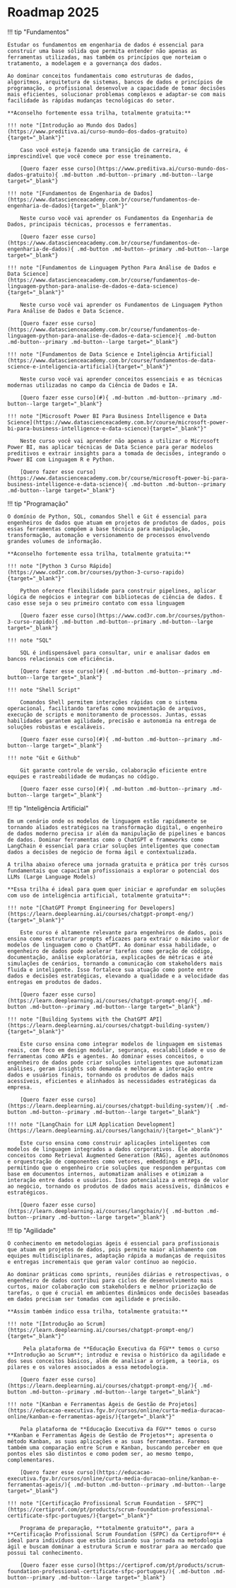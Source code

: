 # Roadmap 2025

!!! tip "Fundamentos"

    Estudar os fundamentos em engenharia de dados é essencial para construir uma base sólida que permita entender não apenas as ferramentas utilizadas, mas também os princípios que norteiam o tratamento, a modelagem e a governança dos dados.

    Ao dominar conceitos fundamentais como estruturas de dados, algoritmos, arquitetura de sistemas, bancos de dados e princípios de programação, o profissional desenvolve a capacidade de tomar decisões mais eficientes, solucionar problemas complexos e adaptar-se com mais facilidade às rápidas mudanças tecnológicas do setor.

    **Aconselho fortemente essa trilha, totalmente gratuita:**

    !!! note "[Introdução ao Mundo dos Dados](https://www.preditiva.ai/curso-mundo-dos-dados-gratuito){target="_blank"}"
    
        Caso você esteja fazendo uma transição de carreira, é imprescindível que você comece por esse treinamento.

        [Quero fazer esse curso](https://www.preditiva.ai/curso-mundo-dos-dados-gratuito){ .md-button .md-button--primary .md-button--large target="_blank"}

    !!! note "[Fundamentos de Engenharia de Dados](https://www.datascienceacademy.com.br/course/fundamentos-de-engenharia-de-dados){target="_blank"}"

        Neste curso você vai aprender os Fundamentos da Engenharia de Dados, principais técnicas, processos e ferramentas.

        [Quero fazer esse curso](https://www.datascienceacademy.com.br/course/fundamentos-de-engenharia-de-dados){ .md-button .md-button--primary .md-button--large target="_blank"}

    !!! note "[Fundamentos de Linguagem Python Para Análise de Dados e Data Science](https://www.datascienceacademy.com.br/course/fundamentos-de-linguagem-python-para-analise-de-dados-e-data-science){target="_blank"}"

        Neste curso você vai aprender os Fundamentos de Linguagem Python Para Análise de Dados e Data Science.

        [Quero fazer esse curso](https://www.datascienceacademy.com.br/course/fundamentos-de-linguagem-python-para-analise-de-dados-e-data-science){ .md-button .md-button--primary .md-button--large target="_blank"}

    !!! note "[Fundamentos de Data Science e Inteligência Artificial](https://www.datascienceacademy.com.br/course/fundamentos-de-data-science-e-inteligencia-artificial){target="_blank"}"

        Neste curso você vai aprender conceitos essenciais e as técnicas modernas utilizadas no campo da Ciência de Dados e IA.

        [Quero fazer esse curso](#){ .md-button .md-button--primary .md-button--large target="_blank"}

    !!! note "[Microsoft Power BI Para Business Intelligence e Data Science](https://www.datascienceacademy.com.br/course/microsoft-power-bi-para-business-intelligence-e-data-science){target="_blank"}"

        Neste curso você vai aprender não apenas a utilizar o Microsoft Power BI, mas aplicar técnicas de Data Science para gerar modelos preditivos e extrair insights para a tomada de decisões, integrando o Power BI com Linguagem R e Python.

        [Quero fazer esse curso](https://www.datascienceacademy.com.br/course/microsoft-power-bi-para-business-intelligence-e-data-science){ .md-button .md-button--primary .md-button--large target="_blank"}

!!! tip "Programação"

    O domínio de Python, SQL, comandos Shell e Git é essencial para engenheiros de dados que atuam em projetos de produtos de dados, pois essas ferramentas compõem a base técnica para manipulação, transformação, automação e versionamento de processos envolvendo grandes volumes de informação.

    **Aconselho fortemente essa trilha, totalmente gratuita:**

    !!! note "[Python 3 Curso Rápido](https://www.cod3r.com.br/courses/python-3-curso-rapido){target="_blank"}"

        Python oferece flexibilidade para construir pipelines, aplicar lógica de negócios e integrar com bibliotecas de ciência de dados. E caso esse seja o seu primeiro contato com essa linguagem

        [Quero fazer esse curso](https://www.cod3r.com.br/courses/python-3-curso-rapido){ .md-button .md-button--primary .md-button--large target="_blank"}

    !!! note "SQL"

        SQL é indispensável para consultar, unir e analisar dados em bancos relacionais com eficiência.

        [Quero fazer esse curso](#){ .md-button .md-button--primary .md-button--large target="_blank"}

    !!! note "Shell Script"

        Comandos Shell permitem interações rápidas com o sistema operacional, facilitando tarefas como movimentação de arquivos, execução de scripts e monitoramento de processos. Juntas, essas habilidades garantem agilidade, precisão e autonomia na entrega de soluções robustas e escaláveis.

        [Quero fazer esse curso](#){ .md-button .md-button--primary .md-button--large target="_blank"}

    !!! note "Git e Github"

        Git garante controle de versão, colaboração eficiente entre equipes e rastreabilidade de mudanças no código.

        [Quero fazer esse curso](#){ .md-button .md-button--primary .md-button--large target="_blank"}

!!! tip "Inteligência Artificial"

    Em um cenário onde os modelos de linguagem estão rapidamente se tornando aliados estratégicos na transformação digital, o engenheiro de dados moderno precisa ir além da manipulação de pipelines e bancos de dados. Dominar ferramentas como o ChatGPT e frameworks como LangChain é essencial para criar soluções inteligentes que conectam dados a decisões de negócio de forma ágil e contextualizada.

    A trilha abaixo oferece uma jornada gratuita e prática por três cursos fundamentais que capacitam profissionais a explorar o potencial dos LLMs (Large Language Models)

    **Essa trilha é ideal para quem quer iniciar e aprofundar em soluções com uso de inteligência artificial, totalmente gratuita**:

    !!! note "[ChatGPT Prompt Engineering for Developers](https://learn.deeplearning.ai/courses/chatgpt-prompt-eng/){target="_blank"}"

        Este curso é altamente relevante para engenheiros de dados, pois ensina como estruturar prompts eficazes para extrair o máximo valor de modelos de linguagem como o ChatGPT. Ao dominar essa habilidade, o engenheiro de dados pode acelerar tarefas como geração de código, documentação, análise exploratória, explicações de métricas e até simulações de cenários, tornando a comunicação com stakeholders mais fluida e inteligente. Isso fortalece sua atuação como ponte entre dados e decisões estratégicas, elevando a qualidade e a velocidade das entregas em produtos de dados.

        [Quero fazer esse curso](https://learn.deeplearning.ai/courses/chatgpt-prompt-eng/){ .md-button .md-button--primary .md-button--large target="_blank"}

    !!! note "[Building Systems with the ChatGPT API](https://learn.deeplearning.ai/courses/chatgpt-building-system/){target="_blank"}"

        Este curso ensina como integrar modelos de linguagem em sistemas reais, com foco em design modular, segurança, escalabilidade e uso de ferramentas como APIs e agentes. Ao dominar esses conceitos, o engenheiro de dados pode criar soluções inteligentes que automatizam análises, geram insights sob demanda e melhoram a interação entre dados e usuários finais, tornando os produtos de dados mais acessíveis, eficientes e alinhados às necessidades estratégicas da empresa.

        [Quero fazer esse curso](https://learn.deeplearning.ai/courses/chatgpt-building-system/){ .md-button .md-button--primary .md-button--large target="_blank"}

    !!! note "[LangChain for LLM Application Development](https://learn.deeplearning.ai/courses/langchain/){target="_blank"}"

        Este curso ensina como construir aplicações inteligentes com modelos de linguagem integrados a dados corporativos. Ele aborda conceitos como Retrieval Augmented Generation (RAG), agentes autônomos e orquestração de componentes como vetores, embeddings e APIs, permitindo que o engenheiro crie soluções que respondem perguntas com base em documentos internos, automatizam análises e otimizam a interação entre dados e usuários. Isso potencializa a entrega de valor ao negócio, tornando os produtos de dados mais acessíveis, dinâmicos e estratégicos.

        [Quero fazer esse curso](https://learn.deeplearning.ai/courses/langchain/){ .md-button .md-button--primary .md-button--large target="_blank"}

!!! tip "Agilidade"

    O conhecimento em metodologias ágeis é essencial para profissionais que atuam em projetos de dados, pois permite maior alinhamento com equipes multidisciplinares, adaptação rápida a mudanças de requisitos e entregas incrementais que geram valor contínuo ao negócio.

    Ao dominar práticas como sprints, reuniões diárias e retrospectivas, o engenheiro de dados contribui para ciclos de desenvolvimento mais curtos, maior colaboração com stakeholders e melhor priorização de tarefas, o que é crucial em ambientes dinâmicos onde decisões baseadas em dados precisam ser tomadas com agilidade e precisão.

    **Assim também indico essa trilha, totalmente gratuita:**

    !!! note "[Introdução ao Scrum](https://learn.deeplearning.ai/courses/chatgpt-prompt-eng/){target="_blank"}"

         Pela plataforma de **Educação Executiva da FGV** temos o curso **Introdução ao Scrum**; introduz e revisa o histórico da agilidade e dos seus conceitos básicos, além de analisar a origem, a teoria, os pilares e os valores associados a essa metodologia.

        [Quero fazer esse curso](https://learn.deeplearning.ai/courses/chatgpt-prompt-eng/){ .md-button .md-button--primary .md-button--large target="_blank"}

    !!! note "[Kanban e Ferramentas Ágeis de Gestão de Projetos](https://educacao-executiva.fgv.br/cursos/online/curta-media-duracao-online/kanban-e-ferramentas-ageis/){target="_blank"}"

        Pela plataforma de **Educação Executiva da FGV** temos o curso **Kanban e Ferramentas Ágeis de Gestão de Projetos**; apresenta o método Kanban, as suas aplicações e as suas ferramentas. Faremos também uma comparação entre Scrum e Kanban, buscando perceber em que pontos eles são distintos e como podem ser, ao mesmo tempo, complementares.

        [Quero fazer esse curso](https://educacao-executiva.fgv.br/cursos/online/curta-media-duracao-online/kanban-e-ferramentas-ageis/){ .md-button .md-button--primary .md-button--large target="_blank"}

    !!! note "[Certificação Profissional Scrum Foundation - SFPC™](https://certiprof.com/pt/products/scrum-foundation-professional-certificate-sfpc-portugues/){target="_blank"}"

        Programa de preparação, **totalmente gratuito**, para a **Certificação Profissional Scrum Foundation (SFPC) da Certiprof®** é ideal para indivíduos que estão iniciando sua jornada na metodologia ágil e buscam dominar a estrutura Scrum e mostrar para ao mercado que possui tal conhecimento.

        [Quero fazer esse curso](https://certiprof.com/pt/products/scrum-foundation-professional-certificate-sfpc-portugues/){ .md-button .md-button--primary .md-button--large target="_blank"}